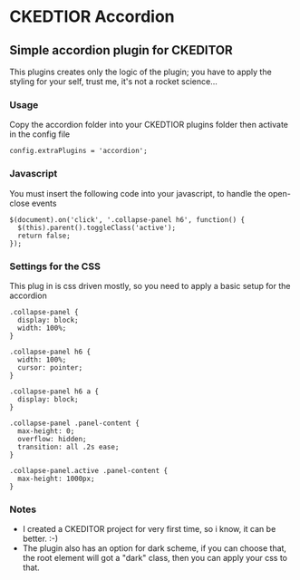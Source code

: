 # CKEDTIOR Accordion
## Simple accordion plugin for CKEDITOR

This plugins creates only the logic of the plugin; you have to apply the styling for your self,
trust me, it's not a rocket science... 

### Usage
Copy the accordion folder into your CKEDTIOR plugins folder then activate in the config file

    config.extraPlugins = 'accordion';

### Javascript
You must insert the following code into your javascript, to handle the open-close events

    $(document).on('click', '.collapse-panel h6', function() {
      $(this).parent().toggleClass('active');
      return false;
    });

### Settings for the CSS
This plug in is css driven mostly, so you need to apply a basic setup for the accordion

    .collapse-panel {
      display: block;
      width: 100%;
    }

    .collapse-panel h6 {
      width: 100%;
      cursor: pointer;
    }

    .collapse-panel h6 a {
      display: block;
    }

    .collapse-panel .panel-content {
      max-height: 0;
      overflow: hidden;
      transition: all .2s ease;
    }

    .collapse-panel.active .panel-content {
      max-height: 1000px;
    }

### Notes
- I created a CKEDITOR project for very first time, so i know, it can be better. :-)
- The plugin also has an option for dark scheme, if you can choose that, the root element will got a "dark" class, then you can apply your css to that.
